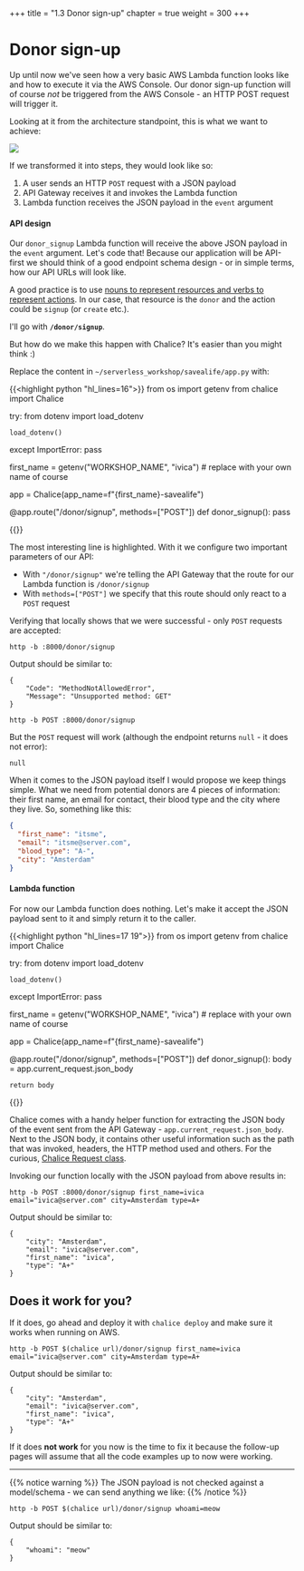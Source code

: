+++
title = "1.3 Donor sign-up"
chapter = true
weight = 300
+++

# Donor sign-up

Up until now we've seen how a very basic AWS Lambda function looks like and how to execute it via the AWS Console. 
Our donor sign-up function will of course _not_ be triggered from the AWS Console - an HTTP POST request will trigger it.

Looking at it from the architecture standpoint, this is what we want to achieve:

![](/images/donor_signup_arch.png)

If we transformed it into steps, they would look like so:

1. A user sends an HTTP `POST` request with a JSON payload
2. API Gateway receives it and invokes the Lambda function
3. Lambda function receives the JSON payload in the `event` argument

#### API design

Our `donor_signup` Lambda function will receive the above JSON payload in the `event` argument. Let's code that!
Because our application will be API-first we should think of a good endpoint schema design - or in simple terms, how 
our API URLs will look like.

A good practice is to use [nouns to represent resources and verbs to represent actions](https://restfulapi.net/resource-naming/).
In our case, that resource is the `donor` and the action could be `signup` (or `create` etc.).

I'll go with **`/donor/signup`**.

But how do we make this happen with Chalice? It's easier than you might think :)

Replace the content in `~/serverless_workshop/savealife/app.py` with:

{{<highlight python "hl_lines=16">}}
from os import getenv
from chalice import Chalice

try:
    from dotenv import load_dotenv

    load_dotenv()
except ImportError:
    pass

first_name = getenv("WORKSHOP_NAME", "ivica")  # replace with your own name of course

app = Chalice(app_name=f"{first_name}-savealife")


@app.route("/donor/signup", methods=["POST"])
def donor_signup():
    pass

{{</highlight>}}

The most interesting line is highlighted. With it we configure two important parameters of our API:
- With `"/donor/signup"` we're telling the API Gateway that the route for our Lambda function is `/donor/signup`
- With `methods=["POST"]` we specify that this route should only react to a `POST` request

Verifying that locally shows that we were successful - only `POST` requests are accepted:

```bash{linenos=false}
http -b :8000/donor/signup
```

Output should be similar to:
```bash{linenos=false}
{
    "Code": "MethodNotAllowedError",
    "Message": "Unsupported method: GET"
}
```

```bash{linenos=false}
http -b POST :8000/donor/signup
```

But the `POST` request will work (although the endpoint returns `null` - it does not error):
```bash{linenos=false}
null
```

When it comes to the JSON payload itself I would propose we keep things simple. What we need from potential donors
are 4 pieces of information: their first name, an email for contact, their blood type and the city where they live.
So, something like this:

```json
{
  "first_name": "itsme",
  "email": "itsme@server.com",
  "blood_type": "A-",
  "city": "Amsterdam"
}
```

#### Lambda function

For now our Lambda function does nothing. Let's make it accept the JSON payload sent to it and simply return it to the caller.

{{<highlight python "hl_lines=17 19">}}
from os import getenv
from chalice import Chalice

try:
    from dotenv import load_dotenv

    load_dotenv()
except ImportError:
    pass

first_name = getenv("WORKSHOP_NAME", "ivica")  # replace with your own name of course

app = Chalice(app_name=f"{first_name}-savealife")

@app.route("/donor/signup", methods=["POST"])
def donor_signup():
    body = app.current_request.json_body

    return body
{{</highlight>}}

Chalice comes with a handy helper function for extracting the JSON body of the event sent from the API Gateway - `app.current_request.json_body`.
Next to the JSON body, it contains other useful information such as the path that was invoked, headers, the HTTP method used and others.
For the curious, [Chalice Request class](https://aws.github.io/chalice/api.html#request).

Invoking our function locally with the JSON payload from above results in:

```bash{linenos=false}
http -b POST :8000/donor/signup first_name=ivica email="ivica@server.com" city=Amsterdam type=A+
```

Output should be similar to:
```bash{linenos=false}
{
    "city": "Amsterdam",
    "email": "ivica@server.com",
    "first_name": "ivica",
    "type": "A+"
}
```

## Does it work for you?

If it does, go ahead and deploy it with `chalice deploy` and make sure it works when running on AWS.

```bash{linenos=false}
http -b POST $(chalice url)/donor/signup first_name=ivica email="ivica@server.com" city=Amsterdam type=A+
```

Output should be similar to:
```bash{linenos=false}
{
    "city": "Amsterdam",
    "email": "ivica@server.com",
    "first_name": "ivica",
    "type": "A+"
}
```

If it does **not work** for you now is the time to fix it because the follow-up pages will assume that all the code examples
up to now were working.

***
{{% notice warning %}}
The JSON payload is not checked against a model/schema - we can send anything we like:
{{% /notice %}}

```bash{linenos=false}
http -b POST $(chalice url)/donor/signup whoami=meow
```

Output should be similar to:
```bash{linenos=false}
{
    "whoami": "meow"
}
```